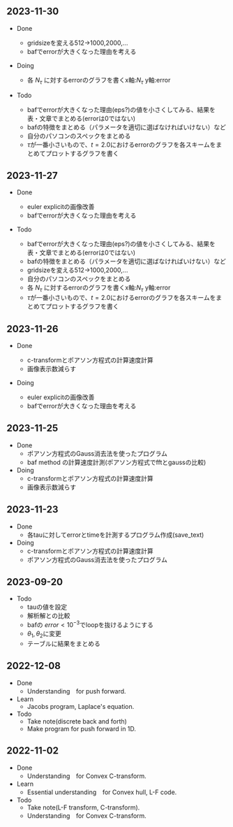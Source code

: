 ## 2023-11-30
- Done
  - gridsizeを変える512→1000,2000,...
  - bafでerrorが大きくなった理由を考える

- Doing
  - 各 $N_{\tau}$ に対するerrorのグラフを書くx軸:$N_{\tau}$ y軸:error

- Todo
  - bafでerrorが大きくなった理由(eps?)の値を小さくしてみる、結果を表・文章でまとめる(errorは0ではない)
  - bafの特徴をまとめる（パラメータを適切に選ばなければいけない）など
  - 自分のパソコンのスペックをまとめる
  - $\tau$が一番小さいもので、$t = 2.0$におけるerrorのグラフを各スキームをまとめてプロットするグラフを書く



## 2023-11-27
- Done
  - euler explicitの画像改善
  - bafでerrorが大きくなった理由を考える

- Todo
  - bafでerrorが大きくなった理由(eps?)の値を小さくしてみる、結果を表・文章でまとめる(errorは0ではない)
  - bafの特徴をまとめる（パラメータを適切に選ばなければいけない）など
  - gridsizeを変える512→1000,2000,...
  - 自分のパソコンのスペックをまとめる
  - 各 $N_{\tau}$ に対するerrorのグラフを書くx軸:$N_{\tau}$ y軸:error
  - $\tau$が一番小さいもので、$t = 2.0$におけるerrorのグラフを各スキームをまとめてプロットするグラフを書く



## 2023-11-26
- Done
  - c-transformとポアソン方程式の計算速度計算
  - 画像表示数減らす

- Doing
  - euler explicitの画像改善
  - bafでerrorが大きくなった理由を考える

## 2023-11-25
- Done
  - ポアソン方程式のGauss消去法を使ったプログラム
  - baf method の計算速度計測(ポアソン方程式でfftとgaussの比較)
- Doing
  - c-transformとポアソン方程式の計算速度計算
  - 画像表示数減らす

## 2023-11-23
- Done
  - 各tauに対してerrorとtimeを計測するプログラム作成(save_text)
- Doing
  - c-transformとポアソン方程式の計算速度計算
  - ポアソン方程式のGauss消去法を使ったプログラム

## 2023-09-20
- Todo
    - tauの値を設定
    - 解析解との比較
    - bafの $error < 10^{-3}$でloopを抜けるようにする
    - $\theta_1, \theta_2$に変更
    - テーブルに結果をまとめる

## 2022-12-08
- Done
    - Understanding　for push forward.
- Learn
    - Jacobs program, Laplace's equation.
- Todo
    - Take note(discrete back and forth)
    - Make program for push forward in 1D.

## 2022-11-02
- Done
    - Understanding　for Convex C-transform.
- Learn
    - Essential understanding　for Convex hull, L-F code.
- Todo
    - Take note(L-F transform, C-transform).
    - Understanding　for Convex C-transform.
